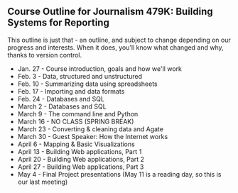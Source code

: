 ## Course Outline for Journalism 479K: Building Systems for Reporting

This outline is just that - an outline, and subject to change depending on our progress and interests. When it does, you'll know what changed and why, thanks to version control.

* Jan. 27 - Course introduction, goals and how we'll work
* Feb. 3 - Data, structured and unstructured
* Feb. 10 - Summarizing data using spreadsheets
* Feb. 17 - Importing and data formats
* Feb. 24 - Databases and SQL
* March 2 - Databases and SQL
* March 9 - The command line and Python
* March 16 - NO CLASS (SPRING BREAK)
* March 23 - Converting & cleaning data and Agate
* March 30 - Guest Speaker: How the Internet works
* April 6 - Mapping & Basic Visualizations
* April 13 - Building Web applications, Part 1
* April 20 - Building Web applications, Part 2
* April 27 - Building Web applications, Part 3
* May 4 - Final Project presentations (May 11 is a reading day, so this is our last meeting)
